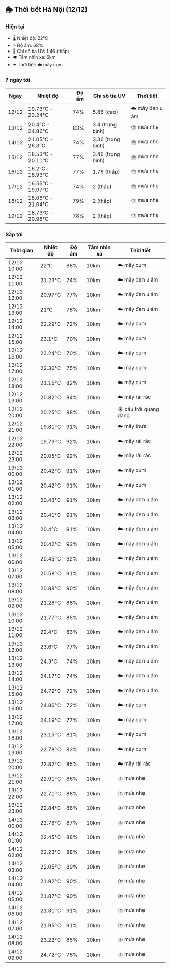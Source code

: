 ## 🌦️ Thời tiết Hà Nội (12/12)

### Hiện tại

- 🌡️ Nhiệt độ: 22℃
- 💦 Độ ẩm: 68%
- 🌟 Chỉ số tia UV: 1.46 (thấp)
- 👁️ Tầm nhìn xa: 6km
- ☂️ Thời tiết: ☁️ mây cụm

### 7 ngày tới

| Ngày | Nhiệt độ | Độ ẩm | Chỉ số tia UV | Thời tiết |
| --- | --- | --- | --- | --- |
| 12/12 | 19.73℃ - 23.24℃ | 74% | 5.86 (cao) | ☁️ mây đen u ám |
| 13/12 | 20.4℃ - 24.86℃ | 83% | 3.4 (trung bình) | ⛈️ mưa nhẹ |
| 14/12 | 21.05℃ - 26.3℃ | 74% | 3.36 (trung bình) | ⛈️ mưa nhẹ |
| 15/12 | 18.53℃ - 20.11℃ | 77% | 3.46 (trung bình) | ⛈️ mưa nhẹ |
| 16/12 | 16.2℃ - 18.93℃ | 77% | 1.76 (thấp) | ⛈️ mưa nhẹ |
| 17/12 | 16.55℃ - 19.07℃ | 74% | 2 (thấp) | ⛈️ mưa nhẹ |
| 18/12 | 18.06℃ - 21.04℃ | 79% | 2 (thấp) | ⛈️ mưa nhẹ |
| 19/12 | 18.73℃ - 20.98℃ | 78% | 2 (thấp) | ⛈️ mưa nhẹ |

### Sắp tới

| Thời gian | Nhiệt độ | Độ ẩm | Tầm nhìn xa | Thời tiết |
| --- | --- | --- | --- | --- |
| 12/12 10:00 | 22℃ | 68% | 10km | ☁️ mây cụm |
| 12/12 11:00 | 21.23℃ | 74% | 10km | ☁️ mây đen u ám |
| 12/12 12:00 | 20.97℃ | 77% | 10km | ☁️ mây đen u ám |
| 12/12 13:00 | 21℃ | 78% | 10km | ☁️ mây đen u ám |
| 12/12 14:00 | 22.29℃ | 72% | 10km | ☁️ mây cụm |
| 12/12 15:00 | 23.1℃ | 70% | 10km | ☁️ mây cụm |
| 12/12 16:00 | 23.24℃ | 70% | 10km | ☁️ mây cụm |
| 12/12 17:00 | 22.36℃ | 75% | 10km | ☁️ mây cụm |
| 12/12 18:00 | 21.15℃ | 82% | 10km | ☁️ mây cụm |
| 12/12 19:00 | 20.82℃ | 84% | 10km | ☁️ mây rải rác |
| 12/12 20:00 | 20.25℃ | 88% | 10km | ☀️ bầu trời quang đãng |
| 12/12 21:00 | 19.81℃ | 91% | 10km | ☁️ mây thưa |
| 12/12 22:00 | 19.79℃ | 92% | 10km | ☁️ mây rải rác |
| 12/12 23:00 | 20.05℃ | 92% | 10km | ☁️ mây rải rác |
| 13/12 00:00 | 20.42℃ | 91% | 10km | ☁️ mây cụm |
| 13/12 01:00 | 20.42℃ | 91% | 10km | ☁️ mây cụm |
| 13/12 02:00 | 20.43℃ | 91% | 10km | ☁️ mây đen u ám |
| 13/12 03:00 | 20.41℃ | 91% | 10km | ☁️ mây đen u ám |
| 13/12 04:00 | 20.4℃ | 91% | 10km | ☁️ mây đen u ám |
| 13/12 05:00 | 20.42℃ | 92% | 10km | ☁️ mây đen u ám |
| 13/12 06:00 | 20.45℃ | 92% | 10km | ☁️ mây đen u ám |
| 13/12 07:00 | 20.58℃ | 91% | 10km | ☁️ mây đen u ám |
| 13/12 08:00 | 20.88℃ | 90% | 10km | ☁️ mây đen u ám |
| 13/12 09:00 | 21.28℃ | 88% | 10km | ☁️ mây đen u ám |
| 13/12 10:00 | 21.77℃ | 85% | 10km | ☁️ mây đen u ám |
| 13/12 11:00 | 22.4℃ | 83% | 10km | ☁️ mây đen u ám |
| 13/12 12:00 | 23.6℃ | 77% | 10km | ☁️ mây đen u ám |
| 13/12 13:00 | 24.3℃ | 74% | 10km | ☁️ mây đen u ám |
| 13/12 14:00 | 24.17℃ | 74% | 10km | ☁️ mây đen u ám |
| 13/12 15:00 | 24.79℃ | 72% | 10km | ☁️ mây đen u ám |
| 13/12 16:00 | 24.86℃ | 72% | 10km | ☁️ mây cụm |
| 13/12 17:00 | 24.19℃ | 77% | 10km | ☁️ mây cụm |
| 13/12 18:00 | 23.15℃ | 81% | 10km | ☁️ mây cụm |
| 13/12 19:00 | 22.78℃ | 83% | 10km | ☁️ mây cụm |
| 13/12 20:00 | 22.82℃ | 85% | 10km | ☁️ mây rải rác |
| 13/12 21:00 | 22.91℃ | 86% | 10km | ⛈️ mưa nhẹ |
| 13/12 22:00 | 22.71℃ | 88% | 10km | ⛈️ mưa nhẹ |
| 13/12 23:00 | 22.84℃ | 88% | 10km | ⛈️ mưa nhẹ |
| 14/12 00:00 | 22.78℃ | 87% | 10km | ⛈️ mưa nhẹ |
| 14/12 01:00 | 22.45℃ | 88% | 10km | ⛈️ mưa nhẹ |
| 14/12 02:00 | 22.23℃ | 88% | 10km | ⛈️ mưa nhẹ |
| 14/12 03:00 | 22.05℃ | 89% | 10km | ⛈️ mưa nhẹ |
| 14/12 04:00 | 21.92℃ | 90% | 10km | ⛈️ mưa nhẹ |
| 14/12 05:00 | 21.87℃ | 90% | 10km | ⛈️ mưa nhẹ |
| 14/12 06:00 | 21.81℃ | 91% | 10km | ⛈️ mưa nhẹ |
| 14/12 07:00 | 21.95℃ | 91% | 10km | ⛈️ mưa nhẹ |
| 14/12 08:00 | 23.22℃ | 85% | 10km | ⛈️ mưa nhẹ |
| 14/12 09:00 | 24.72℃ | 78% | 10km | ⛈️ mưa nhẹ |
